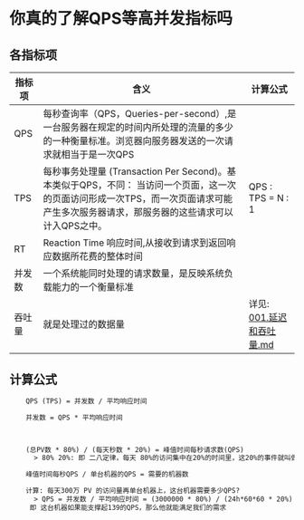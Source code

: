 # 你真的了解QPS等高并发指标吗
## 各指标项
|指标项|含义|计算公式|
|---|---|---|
|QPS|每秒查询率（QPS，Queries-per-second）,是一台服务器在规定的时间内所处理的流量的多少的一种衡量标准。浏览器向服务器发送的一次请求就相当于是一次QPS||
|TPS|每秒事务处理量 (Transaction Per Second)。基本类似于QPS，不同： 当访问一个页面，这一次的页面访问形成一次TPS，而一次页面请求可能产生多次服务器请求，那服务器的这些请求可以计入QPS之中。|QPS : TPS = N : 1|
|RT|Reaction Time 响应时间,从接收到请求到返回响应数据所花费的整体时间||
|并发数|一个系统能同时处理的请求数量，是反映系统负载能力的一个衡量标准||
|吞吐量|就是处理过的数据量|详见: [001.延迟和吞吐量.md](./001.延迟和吞吐量.md)|

## 计算公式
```txt
    QPS (TPS) = 并发数 / 平均响应时间

    并发数 = QPS * 平均响应时间



    (总PV数 * 80%) / (每天秒数 * 20%) = 峰值时间每秒请求数(QPS)
      > 80% 20%: 即 二八定律，每天 80%的访问集中在20%的时间里，这20%的事件就叫做峰值时间

    峰值时间每秒QPS / 单台机器的QPS = 需要的机器数

    计算: 每天300万 PV 的访问量再单台机器上，这台机器需要多少QPS?
      > QPS = 并发数 / 平均响应时间 = (3000000 * 80%) / (24h*60*60 * 20%) = 139 (QPS)
     即 这台机器如果能支撑起139的QPS，那么他就能满足我们的需求
```